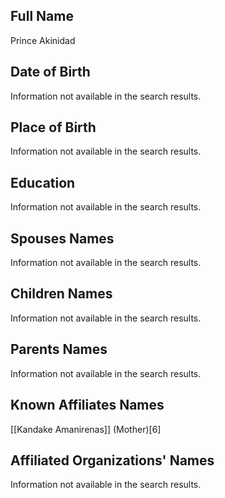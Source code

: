 ## Full Name
Prince Akinidad

## Date of Birth
Information not available in the search results.

## Place of Birth
Information not available in the search results.

## Education
Information not available in the search results.

## Spouses Names
Information not available in the search results.

## Children Names
Information not available in the search results.

## Parents Names
Information not available in the search results.

## Known Affiliates Names
[[Kandake Amanirenas]] (Mother)[6]

## Affiliated Organizations' Names
Information not available in the search results.

